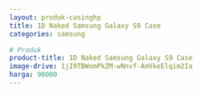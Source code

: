 ```yaml
---
layout: produk-casinghp
title: 1D Naked Samsung Galaxy S9 Case
categories: samsung

# Produk
product-title: 1D Naked Samsung Galaxy S9 Case
image-drive: 1jI9TBWomPkZM-wNnvf-AmVkeElqim2Ia
harga: 90000
---
```


